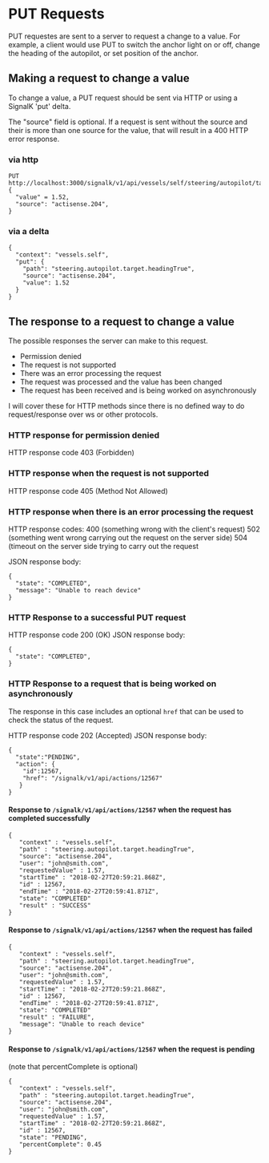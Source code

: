 # PUT Requests

PUT requestes are sent to a server to request a change to a value. For example, a client would use PUT to switch the anchor light on or off, change the heading of the autopilot, or set position of the anchor.

## Making a request to change a value
To change a value, a PUT request should be sent via HTTP or using a SignalK 'put' delta. 

The "source" field is optional. If a request is sent without the source and their is more than one source for the value, that will result in a  400 HTTP error response.

### via http
```
PUT http://localhost:3000/signalk/v1/api/vessels/self/steering/autopilot/target/headingTrue
{
  "value" = 1.52,
  "source": "actisense.204",
}
```

### via a delta
```
{
  "context": "vessels.self",
  "put": {
    "path": "steering.autopilot.target.headingTrue",
    "source": "actisense.204",
    "value": 1.52
  }
}
```

## The response to a request to change a value

The possible responses the server can make to this request.
* Permission denied
* The request is not supported
* There was an error processing the request
* The request was processed and the value has been changed
* The request has been received and is being worked on asynchronously

I will cover these for HTTP methods since there is no defined way to do request/response over ws or other protocols.

### HTTP response for permission denied

HTTP response code 403 (Forbidden)

### HTTP response when the request is not supported

HTTP response code 405 (Method Not Allowed)

### HTTP response when there is an error processing the request

HTTP response codes:
 400 (something wrong with the client's request) 
 502 (something went wrong carrying out the request on the server side)
 504 (timeout on the server side trying to carry out the request

JSON response body:
```
{
  "state": "COMPLETED",
  "message": "Unable to reach device"
}
```

### HTTP Response to a successful PUT request

HTTP response code 200 (OK)
JSON response body:
```
{
  "state": "COMPLETED",
}
```

### HTTP Response to a request that is being worked on asynchronously

The response in this case includes an optional `href` that can be used to check the status of the request.

HTTP response code 202 (Accepted)
JSON response body:
```
{
  "state":"PENDING",
  "action": {
    "id":12567,
    "href": "/signalk/v1/api/actions/12567"
   }
}
```

#### Response to `/signalk/v1/api/actions/12567` when the request has completed successfully 

```
{
   "context" : "vessels.self",
   "path" : "steering.autopilot.target.headingTrue",
   "source": "actisense.204",
   "user": "john@smith.com",
   "requestedValue" : 1.57,
   "startTime" : "2018-02-27T20:59:21.868Z",
   "id" : 12567,
   "endTime" : "2018-02-27T20:59:41.871Z",
   "state": "COMPLETED"
   "result" : "SUCCESS"
}
```

#### Response to `/signalk/v1/api/actions/12567` when the request has failed

```
{
   "context" : "vessels.self",
   "path" : "steering.autopilot.target.headingTrue",
   "source": "actisense.204",
   "user": "john@smith.com",
   "requestedValue" : 1.57,
   "startTime" : "2018-02-27T20:59:21.868Z",
   "id" : 12567,
   "endTime" : "2018-02-27T20:59:41.871Z",
   "state": "COMPLETED"
   "result" : "FAILURE",
   "message": "Unable to reach device"
}
```

#### Response to `/signalk/v1/api/actions/12567` when the request is pending
(note that percentComplete is optional)
```
{
   "context" : "vessels.self",
   "path" : "steering.autopilot.target.headingTrue",
   "source": "actisense.204",
   "user": "john@smith.com",
   "requestedValue" : 1.57,
   "startTime" : "2018-02-27T20:59:21.868Z",
   "id" : 12567,
   "state": "PENDING",
   "percentComplete": 0.45
}
```

